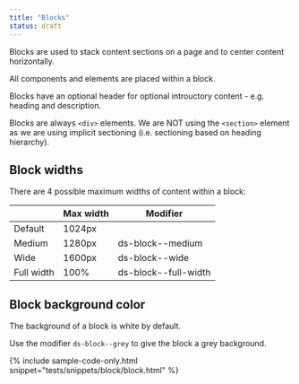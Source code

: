 ```yaml
---
title: "Blocks"
status: draft
---
```

Blocks are used to stack content sections on a page and to center content horizontally. 

All components and elements are placed within a block.

Blocks have an optional header for optional introuctory content - e.g. heading and description.

Blocks are always <code>&lt;div&gt;</code> elements. We are NOT using the <code>&lt;section&gt;</code> element as we are using implicit sectioning (i.e. sectioning based on heading hierarchy).

## Block widths

There are 4 possible maximum widths of content within a block:

| | Max width | Modifier |
|---|---|---|
| Default | 1024px | |
| Medium | 1280px | ds-block--medium |
| Wide | 1600px | ds-block--wide |
| Full width | 100% | ds-block--full-width |

## Block background color

The background of a block is white by default. 

Use the modifier `ds-block--grey` to give the block a grey background. 

{% include sample-code-only.html snippet="tests/snippets/block/block.html" %}
